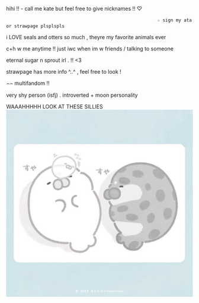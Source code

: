 hihi !! - call me kate but feel free to give nicknames !! ♡

                                                             ☆ sign my ata or strawpage plsplspls 

i LOVE seals and otters so much , theyre my favorite animals ever

c+h w me anytime !! just iwc when im w friends / talking to someone

eternal sugar n sprout irl . !! <3

strawpage has more info ^..^ , feel free to look !

 ⌢⌢ multifandom !!

 very shy person (isfj) . introverted + moon personality

WAAAHHHHH LOOK AT THESE SILLIES
![image alt](https://github.com/aevsria/aevsria/blob/main/me.jpg?raw=true)

<!--
**aevsria/aevsria** is a ✨ _special_ ✨ repository because its `README.md` (this file) appears on your GitHub profile.

Here are some ideas to get you started:

- 🔭 I’m currently working on ...
- 🌱 I’m currently learning ...
- 👯 I’m looking to collaborate on ...
- 🤔 I’m looking for help with ...
- 💬 Ask me about ...
- 📫 How to reach me: ...
- 😄 Pronouns: ...
- ⚡ Fun fact: ...
-->
